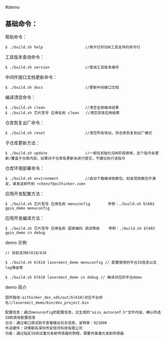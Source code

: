 #demo


## 基础命令：

帮助命令：

```
$ ./build.sh help					//用于打印SDK工具支持的命令行

```

工具版本查询命令：

```
$ ./build.sh version				//查询工具版本编号

```

中间件接口文档更新命令：

```
$ ./build.sh docs					//更新中间接口文档

```

编译清空命令：

```
$ ./build.sh clean					//清空全部编译结果
$ ./build.sh 芯片型号 应用名称 clean   //清空具体应用结果

```

仓库恢复出厂命令：

```
$ ./build.sh reset					//清空所有改动，将仓库恢复到出厂模式

```

子仓库更新方法：

```
$ ./build.sh update					//一般在初始化SDK阶段使用，这个指令会更新/覆盖子仓库内容，如果对子仓库有更新未进行提交，不建议执行该指令

```

仓库环境部署命令：

```
$ ./build.sh environment			//自动下载编译依赖包，如发现依赖包不满足，请发送邮件到 <chenzf@aithinker.com>

```

应用开发配置方法：

```
$ ./build.sh 芯片型号 应用名称 menuconfig		 举例：./build.sh bl602 gpio_demo menuconfig
```

应用开发编译方法：

```
$ ./build.sh 芯片型号 应用名称 国家编码 调试等级	举例：./build.sh bl602 gpio_demo cn debug

```

demo 示例
```
// 目前支持bl618/616

$ ./build.sh bl618 laseremit_demo menuconfig // 配置使用的平台IO信息以及log等级等

$ ./build.sh bl618 laseremit_demo cn debug // 编译对应的平台demo
```

demo 简介
```
固件路径:aithinker_dev_sdk/out/bl618(对应平台命名)/laseremit_demo/bin/dev_project.bin

配置信息：通过menuconfig的配置信息，见生成的"aiio_autoconf.h"文件内容，确认所选IO和其他配置信息
日志：通过串口调试助手查看输出日志信息，波特率：921600
外设硬件：详情联系深圳市安信可科技有限公司
功能：通过指定IO测试激光发射传感器的例程。需要外接激光发射传感器


```

